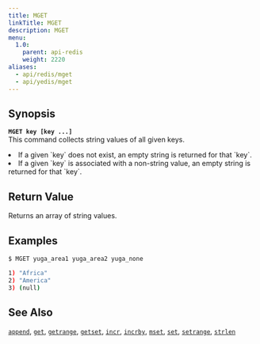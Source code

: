 ```yaml
---
title: MGET
linkTitle: MGET
description: MGET
menu:
  1.0:
    parent: api-redis
    weight: 2220
aliases:
  - api/redis/mget
  - api/yedis/mget
---
```


## Synopsis
<b>`MGET key [key ...]`</b><br>
This command collects string values of all given keys.
<li>If a given `key` does not exist, an empty string is returned for that `key`.</li>
<li>If a given `key` is associated with a non-string value, an empty string is returned for that `key`.</li>

## Return Value
Returns an array of string values.

## Examples
```{.sh .copy .separator-dollar}
$ MGET yuga_area1 yuga_area2 yuga_none
```
```sh
1) "Africa"
2) "America"
3) (null)
```

## See Also
[`append`](../append/), [`get`](../get/), [`getrange`](../getrange/), [`getset`](../getset/), [`incr`](../incr/), [`incrby`](../incrby/), [`mset`](../mset/), [`set`](../set/), [`setrange`](../setrange/), [`strlen`](../strlen/)
